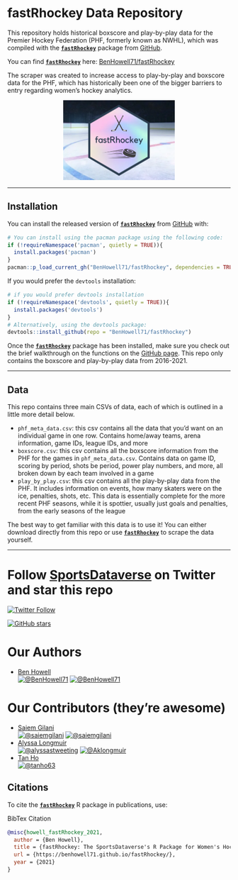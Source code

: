 
<!-- README.md is generated from README.Rmd. Please edit that file -->

# fastRhockey Data Repository

This repository holds historical boxscore and play-by-play data for the
Premier Hockey Federation (PHF, formerly known as NWHL), which was
compiled with the
[**`fastRhockey`**](https://github.com/BenHowell71/fastRhockey/) package
from [GitHub](https://github.com/BenHowell71/fastRhockey).

You can find
[**`fastRhockey`**](https://github.com/BenHowell71/fastRhockey/) here:
[BenHowell71/fastRhockey](https://github.com/BenHowell71/fastRhockey/)

The scraper was created to increase access to play-by-play and boxscore
data for the PHF, which has historically been one of the bigger barriers
to entry regarding women’s hockey analytics.

<center>

<img src="logo/fastRhockey_full_holographic_graphic.png" style="width:50.0%" />

</center>

------------------------------------------------------------------------

## Installation

You can install the released version of
[**`fastRhockey`**](https://github.com/BenHowell71/fastRhockey/) from
[GitHub](https://github.com/BenHowell71/fastRhockey) with:

``` r
# You can install using the pacman package using the following code:
if (!requireNamespace('pacman', quietly = TRUE)){
  install.packages('pacman')
}
pacman::p_load_current_gh("BenHowell71/fastRhockey", dependencies = TRUE, update = TRUE)
```

If you would prefer the `devtools` installation:

``` r
# if you would prefer devtools installation
if (!requireNamespace('devtools', quietly = TRUE)){
  install.packages('devtools')
}
# Alternatively, using the devtools package:
devtools::install_github(repo = "BenHowell71/fastRhockey")
```

Once the
[**`fastRhockey`**](https://github.com/BenHowell71/fastRhockey/) package
has been installed, make sure you check out the brief walkthrough on the
functions on the [GitHub
page](https://github.com/BenHowell71/fastRhockey/). This repo only
contains the boxscore and play-by-play data from 2016-2021.

------------------------------------------------------------------------

## Data

This repo contains three main CSVs of data, each of which is outlined in
a little more detail below.

-   `phf_meta_data.csv`: this csv contains all the data that you’d want
    on an individual game in one row. Contains home/away teams, arena
    information, game IDs, league IDs, and more  
-   `boxscore.csv`: this csv contains all the boxscore information from
    the PHF for the games in `phf_meta_data.csv`. Contains data on game
    ID, scoring by period, shots be period, power play numbers, and
    more, all broken down by each team involved in a game  
-   `play_by_play.csv`: this csv contains all the play-by-play data from
    the PHF. It includes information on events, how many skaters were on
    the ice, penalties, shots, etc. This data is essentially complete
    for the more recent PHF seasons, while it is spottier, usually just
    goals and penalties, from the early seasons of the league

The best way to get familiar with this data is to use it! You can either
download directly from this repo or use
[**`fastRhockey`**](https://github.com/BenHowell71/fastRhockey/) to
scrape the data yourself.

------------------------------------------------------------------------

# Follow [SportsDataverse](https://twitter.com/sportsdataverse) on Twitter and star this repo

[![Twitter
Follow](https://img.shields.io/twitter/follow/sportsdataverse?color=blue&label=%40sportsdataverse&logo=twitter&style=for-the-badge)](https://twitter.com/sportsdataverse)

[![GitHub
stars](https://img.shields.io/github/stars/BenHowell71/fastRhockey.svg?color=eee&logo=github&style=for-the-badge&label=Star%20fastRhockey&maxAge=2592000)](https://github.com/BenHowell71/fastRhockey/stargazers/)

# **Our Authors**

-   [Ben Howell](https://twitter.com/BenHowell71)  
    <a href="https://twitter.com/BenHowell71" target="blank"><img src="https://img.shields.io/twitter/follow/BenHowell71?color=blue&label=%40BenHowell71&logo=twitter&style=for-the-badge" alt="@BenHowell71" /></a>
    <a href="https://github.com/BenHowell71" target="blank"><img src="https://img.shields.io/github/followers/BenHowell71?color=eee&logo=Github&style=for-the-badge" alt="@BenHowell71" /></a>

# **Our Contributors (they’re awesome)**

-   [Saiem Gilani](https://twitter.com/saiemgilani)  
    <a href="https://twitter.com/saiemgilani" target="blank"><img src="https://img.shields.io/twitter/follow/saiemgilani?color=blue&label=%40saiemgilani&logo=twitter&style=for-the-badge" alt="@saiemgilani" /></a>
    <a href="https://github.com/saiemgilani" target="blank"><img src="https://img.shields.io/github/followers/saiemgilani?color=eee&logo=Github&style=for-the-badge" alt="@saiemgilani" /></a>  
-   [Alyssa Longmuir](https://twitter.com/alyssastweeting)  
    <a href="https://twitter.com/alyssastweeting" target="blank"><img src="https://img.shields.io/twitter/follow/alyssastweeting?color=blue&label=%40alyssastweeting&logo=twitter&style=for-the-badge" alt="@alyssastweeting" /></a>
    <a href="https://github.com/Aklongmuir" target="blank"><img src="https://img.shields.io/github/followers/Aklongmuir?color=eee&logo=Github&style=for-the-badge" alt="@Aklongmuir" /></a>
-   [Tan Ho](https://twitter.com/_TanHo)  
    <a href="https://twitter.com/_TanHo" target="blank"></a>
    <a href="https://github.com/tanho63" target="blank"><img src="https://img.shields.io/github/followers/tanho63?color=eee&logo=Github&style=for-the-badge" alt="@tanho63" /></a>

## **Citations**

To cite the
[**`fastRhockey`**](https://benhowell71.github.io/fastRhockey/) R
package in publications, use:

BibTex Citation

``` bibtex
@misc{howell_fastRhockey_2021,
  author = {Ben Howell},
  title = {fastRhockey: The SportsDataverse's R Package for Women's Hockey Data.},
  url = {https://benhowell71.github.io/fastRhockey/},
  year = {2021}
}
```
